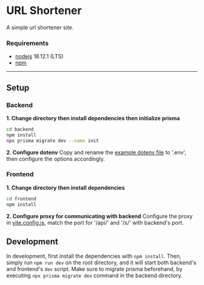# URL Shortener
A simple url shortener site.


### Requirements
- [nodejs](https://nodejs.org/) 18.12.1 (LTS)
- [npm](https://www.npmjs.com/)

---
## Setup

### Backend
**1. Change directory then install dependencies then initialize prisma**
```bash
cd backend
npm install
npx prisma migrate dev --name init
```

**2. Configure dotenv**
Copy and rename the [example dotenv file](./backend/.example.env) to '.env', then configure the options accordingly.

### Frontend
**1. Change directory then install dependencies**
```bash
cd frontend
npm install
```

**2. Configure proxy for communicating with backend**
Configure the proxy in [vite.config.js](./frontend/vite.config.ts), match the port for '/api/' and '/s/' with backend's port.


## Development
In development, first install the dependencies with `npm install`. Then, simply run `npm run dev` on the root directory, and it will start both backend's and frontend's `dev` script.
Make sure to migrate prisma beforehand, by executing `npx prisma migrate dev` command in the backend directory.
